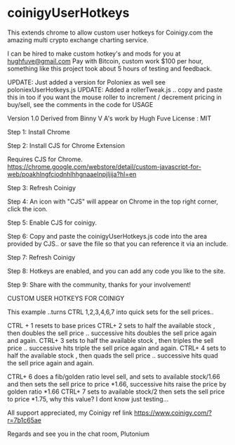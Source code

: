 # coinigyUserHotkeys
This extends chrome to allow custom user hotkeys for Coinigy.com the amazing multi crypto exchange charting service.

I can be hired to make custom hotkey's and mods for you at hughfuve@gmail.com Pay with Bitcoin, custom work $100 per hour, something like this project took about 5 hours of testing and feedback.

UPDATE: Just added a version for Poloniex as well see poloniexUserHotkeys.js
UPDATE: Added a rollerTweak.js .. copy and paste this in too if you want the mouse roller to increment / decrement pricing in buy/sell, see the comments in the code for USAGE

Version 1.0
Derived from Binny V A's work by Hugh Fuve
License : MIT

Step 1: Install Chrome

Step 2: Install CJS for Chrome Extension

  Requires CJS for Chrome.
  https://chrome.google.com/webstore/detail/custom-javascript-for-web/poakhlngfciodnhlhhgnaaelnpjljija?hl=en

Step 3: Refresh Coinigy

Step 4: An icon with "CJS" will appear on Chrome in the top right corner, click the icon.

Step 5: Enable CJS for coinigy.

Step 6: Copy and paste the coinigyUserHotkeys.js code into the area provided by CJS.. or save the file so that you can reference it via an include.

Step 7: Refresh Coinigy

Step 8: Hotkeys are enabled, and you can add any code you like to the site.

Step 9: Share with the community, thanks for your involvement!


CUSTOM USER HOTKEYS FOR COINIGY

This example ..turns CTRL 1,2,3,4,6,7 into quick sets for the sell prices..

CTRL + 1 resets to base prices
CTRL+  2 sets to half the available stock , then doubles the sell price .. successive hits doubles the sell price again and again.
CTRL+  3 sets to half the available stock , then triples the sell price .. successive hits triple the sell price again and again.
CTRL+  4 sets to half the available stock , then quads the sell price .. successive hits quad the sell price again and again.

CTRL+  6 does a fib/golden ratio level sell, and sets to available stock/1.66 and then sets the sell price to price *1.66, successive hits raise the price by golden ratio *1.66
CTRL+  7 sets to available stock/2 then sets the sell price to price *1.75, why this value? I dont know just testing...

All support appreciated,  my Coinigy ref link  https://www.coinigy.com/?r=7b1c65ae

Regards and see you in the chat room, Plutonium

